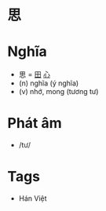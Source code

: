 # 思

# Nghĩa
* 思 = [田](田.md) [心](心.md)
* (n) nghĩa (ý nghĩa)
* (v) nhớ, mong (tương tư)

# Phát âm
* /tư/

# Tags
* Hán Việt

